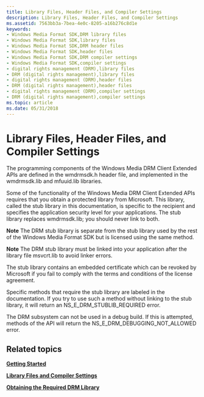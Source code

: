 ```yaml
---
title: Library Files, Header Files, and Compiler Settings
description: Library Files, Header Files, and Compiler Settings
ms.assetid: 7563bb3a-7bea-4e0c-8205-a16b276c8d1e
keywords:
- Windows Media Format SDK,DRM library files
- Windows Media Format SDK,library files
- Windows Media Format SDK,DRM header files
- Windows Media Format SDK,header files
- Windows Media Format SDK,DRM compiler settings
- Windows Media Format SDK,compiler settings
- digital rights management (DRM),library files
- DRM (digital rights management),library files
- digital rights management (DRM),header files
- DRM (digital rights management),header files
- digital rights management (DRM),compiler settings
- DRM (digital rights management),compiler settings
ms.topic: article
ms.date: 05/31/2018
---
```


# Library Files, Header Files, and Compiler Settings

The programming components of the Windows Media DRM Client Extended APIs are defined in the wmdrmsdk.h header file, and implemented in the wmdrmsdk.lib and mfuuid.lib libraries.

Some of the functionality of the Windows Media DRM Client Extended APIs requires that you obtain a protected library from Microsoft. This library, called the stub library in this documentation, is specific to the recipient and specifies the application security level for your applications. The stub library replaces wmdrmsdk.lib; you should never link to both.

**Note** The DRM stub library is separate from the stub library used by the rest of the Windows Media Format SDK but is licensed using the same method.

**Note** The DRM stub library must be linked into your application after the library file msvcrt.lib to avoid linker errors.

The stub library contains an embedded certificate which can be revoked by Microsoft if you fail to comply with the terms and conditions of the license agreement.

Specific methods that require the stub library are labeled in the documentation. If you try to use such a method without linking to the stub library, it will return an NS\_E\_DRM\_STUBLIB\_REQUIRED error.

The DRM subsystem can not be used in a debug build. If this is attempted, methods of the API will return the NS\_E\_DRM\_DEBUGGING\_NOT\_ALLOWED error.

## Related topics

<dl> <dt>

[**Getting Started**](drm-getting-started.md)
</dt> <dt>

[**Library Files and Compiler Settings**](library-files-and-compiler-settings.md)
</dt> <dt>

[**Obtaining the Required DRM Library**](obtaining-the-required-drm-library.md)
</dt> </dl>

 

 




